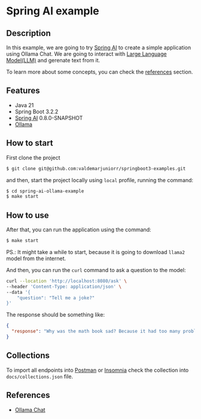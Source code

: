 # Spring AI example

## Description

In this example, we are going to try [Spring AI](https://docs.spring.io/spring-ai/reference/) to create a simple application using Ollama Chat. We are
going to interact with [Large Language Model(LLM)](https://aws.amazon.com/what-is/large-language-model/) and gerenate text from it.

To learn more about some concepts, you can check the [references](#references) section.

## Features
- Java 21
- Spring Boot 3.2.2
- [Spring AI](https://docs.spring.io/spring-ai/reference/) 0.8.0-SNAPSHOT
- [Ollama](https://ollama.com/)

## How to start

First clone the project

```sh
$ git clone git@github.com:valdemarjuniorr/springboot3-examples.git
```

and then, start the project locally using `local` profile, running the command:

```sh
$ cd spring-ai-ollama-example
$ make start
```

## How to use

After that, you can run the application using the command:

```sh
$ make start
```

PS.: It might take a while to start, because it is going to download `llama2` model from the internet.

And then, you can run the `curl` command to ask a question to the model:

```sh
curl --location 'http://localhost:8080/ask' \
--header 'Content-Type: application/json' \
--data '{
    "question": "Tell me a joke?"
}'
```

The response should be something like:

```json
{
  "response": "Why was the math book sad? Because it had too many problems!"
}
```

## Collections

To import all endpoints into [Postman](https://www.postman.com/) or [Insomnia](https://insomnia.rest/) check the
collection into `docs/collections.json` file.

## References
- [Ollama Chat](https://docs.spring.io/spring-ai/reference/api/clients/ollama-chat.html)
